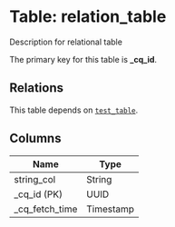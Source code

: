 # Table: relation_table
Description for relational table

The primary key for this table is **_cq_id**.

## Relations
This table depends on [`test_table`](test_table.md).

## Columns
| Name          | Type          |
| ------------- | ------------- |
|string_col|String|
|_cq_id (PK)|UUID|
|_cq_fetch_time|Timestamp|
